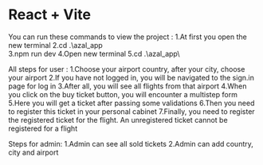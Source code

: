 # React + Vite

You can run these commands to view the project : 
1.At first you open the new terminal
2.cd .\azal_app\
3.npm run dev
4.Open new terminal
5.cd .\azal_app\

All steps for user  : 
1.Choose your airport country, after your city, choose your airport
2.If you have not logged in, you will be navigated to the sign.in page for log in
3.After all, you will see all flights from that airport
4.When you click on the buy ticket button, you will encounter a multistep form
5.Here you will get a ticket after passing some validations
6.Then you need to register this ticket in your personal cabinet
7.Finally, you need to register the registered ticket for the flight. An unregistered ticket cannot be registered for a flight


Steps for admin:
1.Admin can see all sold tickets
2.Admin can add country, city and airport
